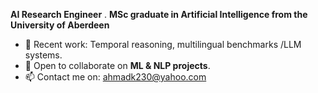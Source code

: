 **AI Research Engineer** . **MSc graduate in Artificial Intelligence from the University of Aberdeen**
- 🌱 Recent work: Temporal reasoning, multilingual benchmarks /LLM systems.
- 💞️ Open to collaborate on **ML & NLP projects**.
- 📫 Contact me on: ahmadk230@yahoo.com
